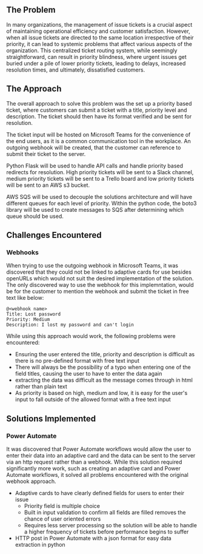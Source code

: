 ## The Problem
In many organizations, the management of issue tickets is a crucial aspect of maintaining operational efficiency and customer satisfaction. However, when all issue tickets are directed to the same location irrespective 
of their priority, it can lead to systemic problems that affect various aspects of the organization. This centralized ticket routing system, while seemingly straightforward, can result in priority blindness, 
where urgent issues get buried under a pile of lower priority tickets, leading to delays, increased resolution times, and ultimately, dissatisfied customers.

## The Approach
The overall approach to solve this problem was the set up a priority based ticket, where customers can submit a ticket with a title, priority level and description. The ticket should then have its format verified and be 
sent for resolution.

The ticket input will be hosted on Microsoft Teams for the convenience of the end users, as it is a common communication tool in the workplace. An outgoing webhook will be created, that the customer can reference to submit their 
ticket to the server.

Python Flask will be used to handle API calls and handle priority based redirects for resolution. High priority tickets will be sent to a Slack channel, medium priority tickets will be sent to a Trello board 
and low priority tickets will be sent to an AWS s3 bucket.

AWS SQS will be used to decouple the solutions architecture and will have different queues for each level of priority. Within the python code, the boto3 library will be used to create messages to SQS after determining 
which queue should be used.

## Challenges Encountered
### Webhooks
When trying to use the outgoing webhook in Microsoft Teams, it was discovered that they could not be linked to adaptive cards for use besides openURLs which would not suit the desired implementation of the solution. The only
discovered way to use the webhook for this implemntation, would be for the customer to mention the webhook and submit the ticket in free text like below:
```
@<webhook name>
Title: Lost password
Priority: Medium
Description: I lost my password and can't login
```
While using this approach would work, the following problems were encountered:
* Ensuring the user entered the title, priority and description is difficult as there is no pre-defined format with free text input
* There will always be the possibility of a typo when entering one of the field titles, causing the user to have to enter the data again
* extracting the data was difficult as the message comes through in html rather than plain text
* As priority is based on high, medium and low, it is easy for the user's input to fall outside of the allowed format with a free text input

## Solutions Implemented
### Power Automate
It was discovered that Power Automate workflows would allow the user to enter their data into an adaptive card and the data can be sent to the server via an http request rather than a webhook. While this solution required 
significantly more work, such as creating an adaptive card and Power Automate workflows, it solved all problems encountered with the original webhook approach.
* Adaptive cards to have clearly defined fields for users to enter their issue
  * Priority field is multiple choice 
  * Built in input validation to confirm all fields are filled removes the chance of user oriented errors
  * Requires less server processing so the solution will be able to handle a higher frequency of tickets before performance begins to suffer 
* HTTP post in Power Automate with a json format for easy data extraction in python
